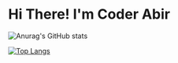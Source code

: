 <h1>Hi There! I'm Coder Abir</h1>

![Anurag's GitHub stats](https://github-readme-stats.vercel.app/api?username=coder-abir&show_icons=true&theme=radical)

[![Top Langs](https://github-readme-stats.vercel.app/api/top-langs/?username=coder-abir&layout=compact)](https://github.com/anuraghazra/github-readme-stats)
